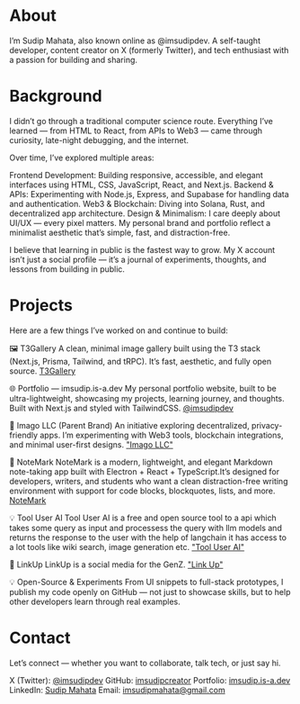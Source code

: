 # About

I’m Sudip Mahata, also known online as @imsudipdev. A self-taught developer, content creator on X (formerly Twitter), and tech enthusiast with a passion for building and sharing.

# Background

I didn’t go through a traditional computer science route. Everything I’ve learned — from HTML to React, from APIs to Web3 — came through curiosity, late-night debugging, and the internet.

Over time, I’ve explored multiple areas:

Frontend Development: Building responsive, accessible, and elegant interfaces using HTML, CSS, JavaScript, React, and Next.js.
Backend & APIs: Experimenting with Node.js, Express, and Supabase for handling data and authentication.
Web3 & Blockchain: Diving into Solana, Rust, and decentralized app architecture.
Design & Minimalism: I care deeply about UI/UX — every pixel matters. My personal brand and portfolio reflect a minimalist aesthetic that’s simple, fast, and distraction-free.

I believe that learning in public is the fastest way to grow. My X account isn’t just a social profile — it’s a journal of experiments, thoughts, and lessons from building in public.

# Projects

Here are a few things I’ve worked on and continue to build:

🖼️ T3Gallery
A clean, minimal image gallery built using the T3 stack (Next.js, Prisma, Tailwind, and tRPC). It’s fast, aesthetic, and fully open source. [T3Gallery](https://github.com/imsudipcreator/t3gallery)

🌐 Portfolio — imsudip.is-a.dev
My personal portfolio website, built to be ultra-lightweight, showcasing my projects, learning journey, and thoughts. Built with Next.js and styled with TailwindCSS. [@imsudipdev](https://imsudip.is-a.dev/)

🧩 Imago LLC (Parent Brand)
An initiative exploring decentralized, privacy-friendly apps. I’m experimenting with Web3 tools, blockchain integrations, and minimal user-first designs. ["Imago LLC"](https://imagollc.vercel.app/)

📝 NoteMark
NoteMark is a modern, lightweight, and elegant Markdown note-taking app built with Electron + React + TypeScript.It’s designed for developers, writers, and students who want a clean distraction-free writing environment with support for code blocks, blockquotes, lists, and more. [NoteMark](https://github.com/imsudipcreator/Notemark/releases)

💡 Tool User AI
Tool User AI is a free and open source tool to a api which takes some query as input and processess the query with llm models and returns the response to the user with the help of langchain it has access to a lot tools like wiki search, image generation etc.
["Tool User AI"](https://github.com/imsudipcreator/tool-user-ai)

🔗 LinkUp
LinkUp is a social media for the GenZ.
["Link Up"](https://github.com/imsudipcreator/LinkUp)

💡 Open-Source & Experiments
From UI snippets to full-stack prototypes, I publish my code openly on GitHub — not just to showcase skills, but to help other developers learn through real examples.

# Contact

Let’s connect — whether you want to collaborate, talk tech, or just say hi.

X (Twitter): [@imsudipdev](https://x.com/imsudipdev)
GitHub: [imsudipcreator](https://github.com/imsudipcreator)
Portfolio: [imsudip.is-a.dev](https://imsudip.is-a.dev/)
LinkedIn: [Sudip Mahata](https://www.linkedin.com/in/imsudipcreator/)
Email: imsudipmahata@gmail.com
